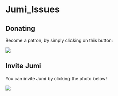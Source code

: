 # Jumi_Issues

## Donating
Become a patron, by simply clicking on this button:

[![](https://c5.patreon.com/external/logo/become_a_patron_button.png)](https://www.patreon.com/jumibot/)

## Invite Jumi
You can invite Jumi by clicking the photo below!

[![](https://i.ibb.co/CWhtS4S/invitejumi.jpg)](https://invite.jumibot.xyz)
